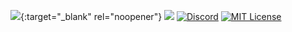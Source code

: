 [<img src="https://shedov.top/ru/wp-content/images/logo_crystal-v1.0_github.webp">](https://shedov.top/description-and-capabilities-of-crystal-v1-0/){:target="_blank" rel="noopener"}
[<img src="https://shedov.top/ru/wp-content/images/logo_crystal-v1.0_github.webp">](https://shedov.top/description-and-capabilities-of-crystal-v1-0/)
[![Discord](https://img.shields.io/discord/1006372235172384849?style=for-the-badge&logo=5865F2&logoColor=black&labelColor=black&color=%23f3f3f3
)](https://discord.gg/ENB7RbxVZE)
[![MIT License](https://img.shields.io/badge/license-MIT-blue.svg?style=for-the-badge&logo=5865F2&logoColor=black&labelColor=black&color=%23f3f3f3)](https://github.com/CrystalSystems/crystal-v1.0/blob/main/LICENSE)
